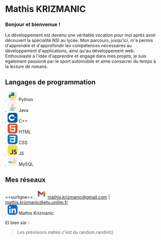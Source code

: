 # Mathis KRIZMANIC


### Bonjour et bienvenue !

Le développement est devenu une véritable vocation pour moi après avoir découvert la spécialité NSI au lycée. Mon parcours, jusqu'ici, m'a permis d'apprendre et d'approfondir les compétences nécessaires au développement d'applications, ainsi qu'au développement web. Enthousiaste à l'idée d'apprendre et engagé dans mes projets, je suis également passioné par le sport automobile et aime consacrer du temps à la lecture de romans.

## Langages de programmation

  .  <img src="https://github.com/tandpfun/skill-icons/blob/main/icons/Python-Light.svg" width="32"> Python <br>
  .  <img src="https://github.com/tandpfun/skill-icons/blob/main/icons/Java-Light.svg" width="32"> Java <br>
  .  <img src="https://github.com/tandpfun/skill-icons/blob/main/icons/CPP.svg" width="32"> C++ <br>
  .  <img src="https://github.com/tandpfun/skill-icons/blob/main/icons/HTML.svg" width="32"> HTML <br>
  .  <img src="https://github.com/tandpfun/skill-icons/blob/main/icons/CSS.svg" width="32"> CSS <br>
  .  <img src="https://github.com/tandpfun/skill-icons/blob/main/icons/JavaScript.svg" width="32"> JS <br>
  .  <img src="https://github.com/tandpfun/skill-icons/blob/main/icons/MySQL-Light.svg" width="32"> MySQL

## Mes réseaux
==surligne==
  . <img src="https://github.com/Aelwyn07/Aelwyn07/blob/main/utre.png" width="32"> 
  mathis.krizmanic@gmail.com  |  mathis.krizmanic@etu.unilim.fr
  <br>
  . <img src="https://github.com/tandpfun/skill-icons/blob/main/icons/LinkedIn.svg" width="32"> 
  Mathis Krizmanic
  



Et bien sûr : 
> Les prévisions météo c'est du random.randint()


